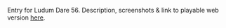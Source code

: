 Entry for Ludum Dare 56. Description, screenshots & link to playable web version [here](https://ldjam.com/events/ludum-dare/56/sheeplings).
